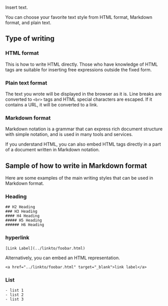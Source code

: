 Insert text.

You can choose your favorite text style from HTML format, Markdown format, and plain text.

## Type of writing

### HTML format

This is how to write HTML directly.
Those who have knowledge of HTML tags are suitable for inserting free expressions outside the fixed form.


### Plain text format

The text you wrote will be displayed in the browser as it is.
Line breaks are converted to `<br>` tags and HTML special characters are escaped.
If it contains a URL, it will be converted to a link.


### Markdown format

Markdown notation is a grammar that can express rich document structure with simple notation, and is used in many tools and services.

If you understand HTML, you can also embed HTML tags directly in a part of a document written in Markdown notation.


## Sample of how to write in Markdown format

Here are some examples of the main writing styles that can be used in Markdown format.

### Heading

```
## H2 Heading
### H3 Heading
#### H4 Heading
##### H5 Heading
###### H6 Heading
```


### hyperlink

```
[Link Label](../linkto/foobar.html)
```

Alternatively, you can embed an HTML representation.

```
<a href="../linkto/foobar.html" target="_blank">link label</a>
```

### List

```
- list 1
- list 2
- list 3
```
